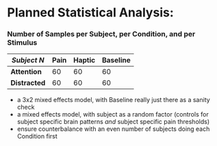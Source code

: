 # Planned Statistical Analysis:

### Number of Samples per Subject, per Condition, and per Stimulus

| *Subject N*    | Pain | Haptic | Baseline |
|----------------|------|--------|----------|
| **Attention**  | 60   | 60     | 60       |
| **Distracted** | 60   | 60     | 60       |

* a 3x2 mixed effects model, with Baseline really just there as a sanity check
* a mixed effects model, with subject as a random factor (controls for subject specific brain patterns *and* subject specific pain thresholds)
* ensure counterbalance with an even number of subjects doing each Condition first